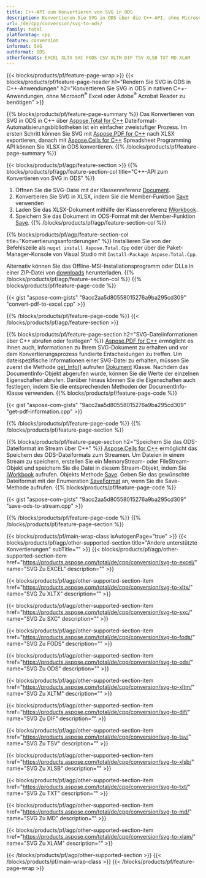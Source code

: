 ```yaml
---
title: C++-API zum Konvertieren von SVG in ODS
description: Konvertieren Sie SVG in ODS über die C++-API, ohne Microsoft Excel oder Adobe Reader zu verwenden
url: /de/cpp/conversion/svg-to-ods/
family: total
platformtag: cpp
feature: conversion
informat: SVG
outformat: ODS
otherformats: EXCEL XLTX SXC FODS CSV XLTM DIF TSV XLSB TXT MD XLAM
---
```

{{< blocks/products/pf/feature-page-wrap >}}
{{< blocks/products/pf/feature-page-header h1="Rendern Sie SVG in ODS in C++-Anwendungen" h2="Konvertieren Sie SVG in ODS in nativen C++-Anwendungen, ohne Microsoft<sup>&reg;</sup> Excel oder Adobe<sup>&reg;</sup> Acrobat Reader zu benötigen" >}}

{{% blocks/products/pf/feature-page-summary %}}
Das Konvertieren von SVG in ODS in C++ über [Aspose.Total for C++](https://products.aspose.com/total/cpp/) Dateiformat-Automatisierungsbibliotheken ist ein einfacher zweistufiger Prozess. Im ersten Schritt können Sie SVG mit [Aspose.PDF for C++](https://products.aspose.com/pdf/cpp/) nach XLSX exportieren, danach mit [Aspose.Cells for C++]( https://products.aspose.com/cells/cpp/) Spreadsheet Programming API können Sie XLSX in ODS konvertieren. 
{{% /blocks/products/pf/feature-page-summary  %}}

{{< blocks/products/pf/agp/feature-section >}}
{{% blocks/products/pf/agp/feature-section-col title="C++-API zum Konvertieren von SVG in ODS" %}}
1. Öffnen Sie die SVG-Datei mit der Klassenreferenz [Document](https://reference.aspose.com/pdf/cpp/class/aspose.pdf.document).
2. Konvertieren Sie SVG in XLSX, indem Sie die Member-Funktion [Save](https://reference.aspose.com/pdf/cpp/class/aspose.pdf.document#a6383c010776212483f51cc41235924db) verwenden
3. Laden Sie das XLSX-Dokument mithilfe der Klassenreferenz [IWorkbook](https://reference.aspose.com/cells/cpp/class/aspose.cells.i_workbook).
4. Speichern Sie das Dokument im ODS-Format mit der Member-Funktion [Save](https://reference.aspose.com/cells/cpp/class/aspose.cells.i_workbook#a9460f52a2dec8f4bf623a4905167d997).
{{% /blocks/products/pf/agp/feature-section-col %}}

{{% blocks/products/pf/agp/feature-section-col title="Konvertierungsanforderungen" %}}
Installieren Sie von der Befehlszeile als ```nuget install Aspose.Total.Cpp``` oder über die Paket-Manager-Konsole von Visual Studio mit ```Install-Package Aspose.Total.Cpp```.

Alternativ können Sie das Offline-MSI-Installationsprogramm oder DLLs in einer ZIP-Datei von [downloads](https://downloads.aspose.com/total/cpp) herunterladen.
{{% /blocks/products/pf/agp/feature-section-col %}}
{{% blocks/products/pf/feature-page-code %}}

{{< gist "aspose-com-gists" "9acc2aa5d80558015276a9ba295cd309" "convert-pdf-to-excel.cpp" >}}


{{% /blocks/products/pf/feature-page-code %}}
{{< /blocks/products/pf/agp/feature-section >}}

{{% blocks/products/pf/feature-page-section  h2="SVG-Dateiinformationen über C++ abrufen oder festlegen" %}}
[Aspose.PDF for C++](https://products.aspose.com/pdf/cpp/) ermöglicht es Ihnen auch, Informationen zu Ihrem SVG-Dokument zu erhalten und vor dem Konvertierungsprozess fundierte Entscheidungen zu treffen. Um dateispezifische Informationen einer SVG-Datei zu erhalten, müssen Sie zuerst die Methode [get_Info()](https://reference.aspose.com/pdf/cpp/class/aspose.pdf.document#ae7a6ba620499ffa0dbaa5c813ee96c4a) aufrufen [Dokument](https://reference.aspose.com/pdf/cpp/class/aspose.pdf.document) Klasse. Nachdem das DocumentInfo-Objekt abgerufen wurde, können Sie die Werte der einzelnen Eigenschaften abrufen. Darüber hinaus können Sie die Eigenschaften auch festlegen, indem Sie die entsprechenden Methoden der DocumentInfo-Klasse verwenden.
{{% blocks/products/pf/feature-page-code %}}

{{< gist "aspose-com-gists" "9acc2aa5d80558015276a9ba295cd309" "get-pdf-information.cpp" >}}
{{% /blocks/products/pf/feature-page-code  %}}
{{% /blocks/products/pf/feature-page-section %}}

{{% blocks/products/pf/feature-page-section  h2="Speichern Sie das ODS-Dateiformat im Stream über C++" %}}
[Aspose.Cells for C++](https://products.aspose.com/cells/net/) ermöglicht das Speichern des ODS-Dateiformats zum Streamen. Um Dateien in einem Stream zu speichern, erstellen Sie ein MemoryStream- oder FileStream-Objekt und speichern Sie die Datei in diesem Stream-Objekt, indem Sie [IWorkbook](https://reference.aspose.com/cells/cpp/class/aspose.cells.i_workbook) aufrufen. Objekts Methode [Save](https://reference.aspose.com/cells/cpp/class/aspose.cells.i_workbook#a77072cfb929787df9ad1f38b02f58349). Geben Sie das gewünschte Dateiformat mit der Enumeration [SaveFormat](https://reference.aspose.com/cells/cpp/namespace/aspose.cells#a11cae527e4e68f1adcac8f47ea64481a) an, wenn Sie die Save-Methode aufrufen.
{{% blocks/products/pf/feature-page-code %}}

{{< gist "aspose-com-gists" "9acc2aa5d80558015276a9ba295cd309" "save-ods-to-stream.cpp" >}}
{{% /blocks/products/pf/feature-page-code  %}}
{{% /blocks/products/pf/feature-page-section %}}

{{< blocks/products/pf/main-wrap-class isAutogenPage="true" >}}
{{< blocks/products/pf/agp/other-supported-section title="Andere unterstützte Konvertierungen" subTitle="" >}}
{{< blocks/products/pf/agp/other-supported-section-item href="https://products.aspose.com/total/de/cpp/conversion/svg-to-excel/" name="SVG Zu EXCEL" description="" >}}

{{< blocks/products/pf/agp/other-supported-section-item href="https://products.aspose.com/total/de/cpp/conversion/svg-to-xltx/" name="SVG Zu XLTX" description="" >}}

{{< blocks/products/pf/agp/other-supported-section-item href="https://products.aspose.com/total/de/cpp/conversion/svg-to-sxc/" name="SVG Zu SXC" description="" >}}

{{< blocks/products/pf/agp/other-supported-section-item href="https://products.aspose.com/total/de/cpp/conversion/svg-to-fods/" name="SVG Zu FODS" description="" >}}

{{< blocks/products/pf/agp/other-supported-section-item href="https://products.aspose.com/total/de/cpp/conversion/svg-to-ods/" name="SVG Zu ODS" description="" >}}

{{< blocks/products/pf/agp/other-supported-section-item href="https://products.aspose.com/total/de/cpp/conversion/svg-to-xltm/" name="SVG Zu XLTM" description="" >}}

{{< blocks/products/pf/agp/other-supported-section-item href="https://products.aspose.com/total/de/cpp/conversion/svg-to-dif/" name="SVG Zu DIF" description="" >}}

{{< blocks/products/pf/agp/other-supported-section-item href="https://products.aspose.com/total/de/cpp/conversion/svg-to-tsv/" name="SVG Zu TSV" description="" >}}

{{< blocks/products/pf/agp/other-supported-section-item href="https://products.aspose.com/total/de/cpp/conversion/svg-to-xlsb/" name="SVG Zu XLSB" description="" >}}

{{< blocks/products/pf/agp/other-supported-section-item href="https://products.aspose.com/total/de/cpp/conversion/svg-to-txt/" name="SVG Zu TXT" description="" >}}

{{< blocks/products/pf/agp/other-supported-section-item href="https://products.aspose.com/total/de/cpp/conversion/svg-to-md/" name="SVG Zu MD" description="" >}}

{{< blocks/products/pf/agp/other-supported-section-item href="https://products.aspose.com/total/de/cpp/conversion/svg-to-xlam/" name="SVG Zu XLAM" description="" >}}


{{< /blocks/products/pf/agp/other-supported-section >}}
{{< /blocks/products/pf/main-wrap-class >}}
{{< /blocks/products/pf/feature-page-wrap >}}